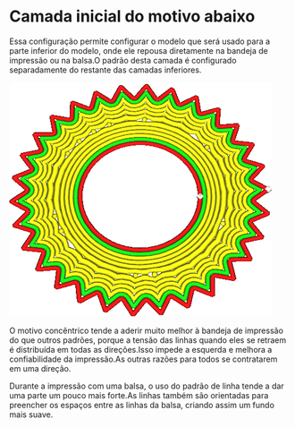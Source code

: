 Camada inicial do motivo abaixo
====
Essa configuração permite configurar o modelo que será usado para a parte inferior do modelo, onde ele repousa diretamente na bandeja de impressão ou na balsa.O padrão desta camada é configurado separadamente do restante das camadas inferiores.

![A camada inicial é impressa com um padrão concêntrico, mas o resto é o motivo das linhas](../../../articles/images/top_bottom_pattern_0.gif)

O motivo concêntrico tende a aderir muito melhor à bandeja de impressão do que outros padrões, porque a tensão das linhas quando eles se retraem é distribuída em todas as direções.Isso impede a esquerda e melhora a confiabilidade da impressão.As outras razões para todos se contratarem em uma direção.

Durante a impressão com uma balsa, o uso do padrão de linha tende a dar uma parte um pouco mais forte.As linhas também são orientadas para preencher os espaços entre as linhas da balsa, criando assim um fundo mais suave.